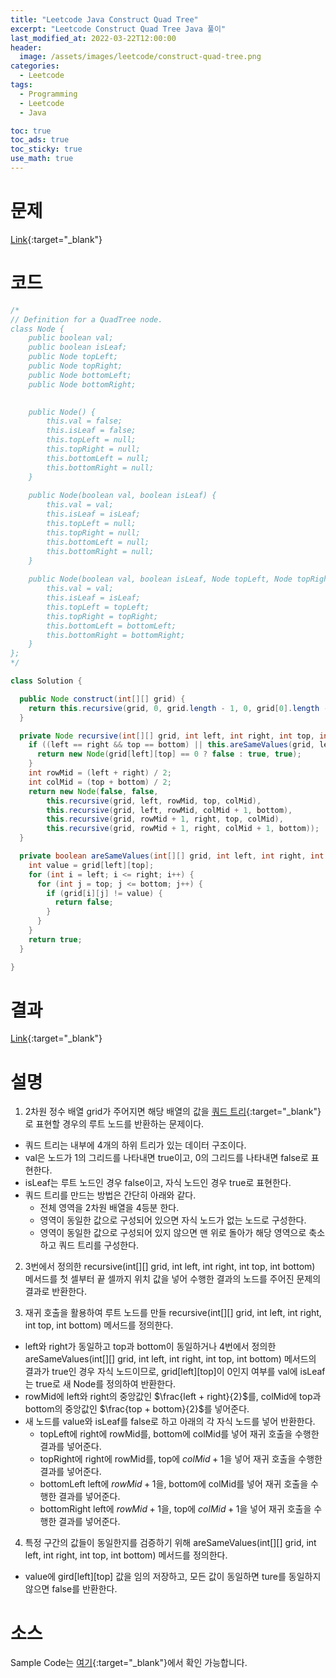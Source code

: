 ```yaml
---
title: "Leetcode Java Construct Quad Tree"
excerpt: "Leetcode Construct Quad Tree Java 풀이"
last_modified_at: 2022-03-22T12:00:00
header:
  image: /assets/images/leetcode/construct-quad-tree.png
categories:
  - Leetcode
tags:
  - Programming
  - Leetcode
  - Java

toc: true
toc_ads: true
toc_sticky: true
use_math: true
---
```

# 문제
[Link](https://leetcode.com/problems/construct-quad-tree/){:target="_blank"}

# 코드
```java
/*
// Definition for a QuadTree node.
class Node {
    public boolean val;
    public boolean isLeaf;
    public Node topLeft;
    public Node topRight;
    public Node bottomLeft;
    public Node bottomRight;

    
    public Node() {
        this.val = false;
        this.isLeaf = false;
        this.topLeft = null;
        this.topRight = null;
        this.bottomLeft = null;
        this.bottomRight = null;
    }
    
    public Node(boolean val, boolean isLeaf) {
        this.val = val;
        this.isLeaf = isLeaf;
        this.topLeft = null;
        this.topRight = null;
        this.bottomLeft = null;
        this.bottomRight = null;
    }
    
    public Node(boolean val, boolean isLeaf, Node topLeft, Node topRight, Node bottomLeft, Node bottomRight) {
        this.val = val;
        this.isLeaf = isLeaf;
        this.topLeft = topLeft;
        this.topRight = topRight;
        this.bottomLeft = bottomLeft;
        this.bottomRight = bottomRight;
    }
};
*/

class Solution {

  public Node construct(int[][] grid) {
    return this.recursive(grid, 0, grid.length - 1, 0, grid[0].length - 1);
  }

  private Node recursive(int[][] grid, int left, int right, int top, int bottom) {
    if ((left == right && top == bottom) || this.areSameValues(grid, left, right, top, bottom)) {
      return new Node(grid[left][top] == 0 ? false : true, true);
    }
    int rowMid = (left + right) / 2;
    int colMid = (top + bottom) / 2;
    return new Node(false, false,
        this.recursive(grid, left, rowMid, top, colMid),
        this.recursive(grid, left, rowMid, colMid + 1, bottom),
        this.recursive(grid, rowMid + 1, right, top, colMid),
        this.recursive(grid, rowMid + 1, right, colMid + 1, bottom));
  }

  private boolean areSameValues(int[][] grid, int left, int right, int top, int bottom) {
    int value = grid[left][top];
    for (int i = left; i <= right; i++) {
      for (int j = top; j <= bottom; j++) {
        if (grid[i][j] != value) {
          return false;
        }
      }
    }
    return true;
  }

}
```

# 결과
[Link](https://leetcode.com/submissions/detail/664761906/){:target="_blank"}

# 설명
1. 2차원 정수 배열 grid가 주어지면 해당 배열의 값을 [쿼드 트리](https://en.wikipedia.org/wiki/Quadtree){:target="_blank"}로 표현할 경우의 루트 노드를 반환하는 문제이다.
- 쿼드 트리는 내부에 4개의 하위 트리가 있는 데이터 구조이다.
- val은 노드가 1의 그리드를 나타내면 true이고, 0의 그리드를 나타내면 false로 표현한다.
- isLeaf는 루트 노드인 경우 false이고, 자식 노드인 경우 true로 표현한다.
- 쿼드 트리를 만드는 방법은 간단히 아래와 같다.
  - 전체 영역을 2차원 배열을 4등분 한다.
  - 영역이 동일한 값으로 구성되어 있으면 자식 노드가 없는 노드로 구성한다.
  - 영역이 동일한 값으로 구성되어 있지 않으면 맨 위로 돌아가 해당 영역으로 축소하고 쿼드 트리를 구성한다.

2. 3번에서 정의한 recursive(int[][] grid, int left, int right, int top, int bottom) 메서드를 첫 셀부터 끝 셀까지 위치 값을 넣어 수행한 결과의 노드를 주어진 문제의 결과로 반환한다.

3. 재귀 호출을 활용하여 루트 노드를 만들 recursive(int[][] grid, int left, int right, int top, int bottom) 메서드를 정의한다.
- left와 right가 동일하고 top과 bottom이 동일하거나 4번에서 정의한 areSameValues(int[][] grid, int left, int right, int top, int bottom) 메서드의 결과가 true인 경우 자식 노드이므로, grid[left][top]이 0인지 여부를 val에 isLeaf는 true로 새 Node를 정의하여 반환한다.
- rowMid에 left와 right의 중앙값인 $\frac{left + right}{2}$를, colMid에 top과 bottom의 중앙값인 $\frac{top + bottom}{2}$를 넣어준다.
- 새 노드를 value와 isLeaf를 false로 하고 아래의 각 자식 노드를 넣어 반환한다.
  - topLeft에 right에 rowMid를, bottom에 colMid를 넣어 재귀 호출을 수행한 결과를 넣어준다.
  - topRight에 right에 rowMid를, top에 $colMid + 1$을 넣어 재귀 호출을 수행한 결과를 넣어준다.
  - bottomLeft left에 $rowMid + 1$을, bottom에 colMid를 넣어 재귀 호출을 수행한 결과를 넣어준다.
  - bottomRight left에 $rowMid + 1$을, top에 $colMid + 1$을 넣어 재귀 호출을 수행한 결과를 넣어준다.

4. 특정 구간의 값들이 동일한지를 검증하기 위해 areSameValues(int[][] grid, int left, int right, int top, int bottom) 메서드를 정의한다.
- value에 gird[left][top] 값을 임의 저장하고, 모든 값이 동일하면 ture를 동일하지 않으면 false를 반환한다.

# 소스
Sample Code는 [여기](https://github.com/GracefulSoul/leetcode/blob/master/src/main/java/gracefulsoul/problems/ConstructQuadTree.java){:target="_blank"}에서 확인 가능합니다.